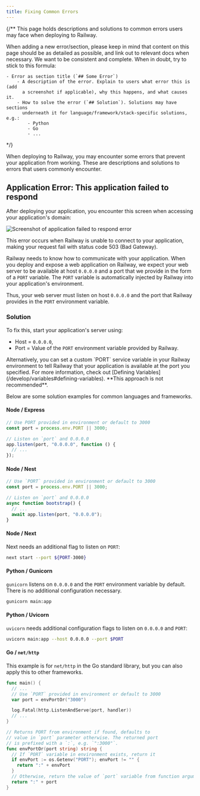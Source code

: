 ```yaml
---
title: Fixing Common Errors
---
```


{/**
This page holds descriptions and solutions to common errors users may face
when deploying to Railway.

When adding a new error/section, please keep in mind that content on this
page should be as detailed as possible, and link out to relevant docs when
necessary. We want to be consistent and complete. When in doubt, try to
stick to this formula:

    - Error as section title (`## Some Error`)
        - A description of the error. Explain to users what error this is (add
          a screenshot if applicable), why this happens, and what causes it.
        - How to solve the error (`## Solution`). Solutions may have sections
          underneath it for language/framework/stack-specific solutions, e.g.:
            - Python
            - Go
            - ...
*/}

When deploying to Railway, you may encounter some errors that prevent your
application from working. These are descriptions and solutions to errors that
users commonly encounter.

## Application Error: This application failed to respond

After deploying your application, you encounter this screen when accessing
your application's domain:

<Image src="https://res.cloudinary.com/railway/image/upload/v1681392822/docs/application-error_wgrwro.png"
alt="Screenshot of application failed to respond error"
width={729} height={675}
quality={80} />

This error occurs when Railway is unable to connect to your application, making your request fail with status code 503 (Bad Gateway).

Railway needs to know how to communicate with your application. When you
deploy and expose a web application on Railway, we expect your web server
to be available at host `0.0.0.0` and a port that we provide in the form
of a `PORT` variable. The `PORT` variable is automatically injected by
Railway into your application's environment.

Thus, your web server must listen on host `0.0.0.0` and the port that
Railway provides in the `PORT` environment variable.

### Solution

To fix this, start your application's server using:

* Host = `0.0.0.0`,
* Port = Value of the `PORT` environment variable provided by Railway.

<Banner variant="info">
Alternatively, you can set a custom `PORT` service variable in your
Railway environment to tell Railway that your application is available
at the port you specified. For more information, check out
[Defining Variables](/develop/variables#defining-variables).
**This approach is not recommended**.
</Banner>

Below are some solution examples for common languages and frameworks.

#### Node / Express

```javascript
// Use PORT provided in environment or default to 3000
const port = process.env.PORT || 3000;

// Listen on `port` and 0.0.0.0
app.listen(port, "0.0.0.0", function () {
  // ...
});
```

#### Node / Nest

```javascript
// Use `PORT` provided in environment or default to 3000
const port = process.env.PORT || 3000;

// Listen on `port` and 0.0.0.0
async function bootstrap() {
  // ...
  await app.listen(port, "0.0.0.0");
}
```

#### Node / Next

Next needs an additional flag to listen on `PORT`:

```bash
next start --port ${PORT-3000}
```

#### Python / Gunicorn

`gunicorn` listens on `0.0.0.0` and the `PORT` environment variable by default.
There is no additional configuration necessary.

```bash
gunicorn main:app
```

#### Python / Uvicorn

`uvicorn` needs additional configuration flags to listen on `0.0.0.0` and `PORT`:

```bash
uvicorn main:app --host 0.0.0.0 --port $PORT
```

#### Go / `net/http`

This example is for `net/http` in the Go standard library, but you can also apply this to other frameworks.

```go
func main() {
  // ...
  // Use `PORT` provided in environment or default to 3000
  var port = envPortOr("3000")

  log.Fatal(http.ListenAndServe(port, handler))
  // ...
}

// Returns PORT from environment if found, defaults to
// value in `port` parameter otherwise. The returned port
// is prefixed with a `:`, e.g. `":3000"`.
func envPortOr(port string) string {
  // If `PORT` variable in environment exists, return it
  if envPort := os.Getenv("PORT"); envPort != "" {
    return ":" + envPort
  }
  // Otherwise, return the value of `port` variable from function argument
  return ":" + port
}
```
